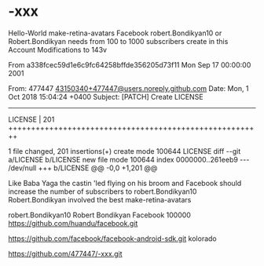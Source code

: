 # -xxx
Hello-World make-retina-avatars
Facebook robert.Bondikyan10
or Robert.Bondikyan needs
    from 100 to 1000 subscribers
      create in this Account
 Modifications to 143v
 
From a338fcec59d1e6c9fc64258bffde356205d73f11 Mon Sep 17 00:00:00 2001

From: 477447 <43150340+477447@users.noreply.github.com>
Date: Mon, 1 Oct 2018 15:04:24 +0400
Subject: [PATCH] Create LICENSE

---
 LICENSE | 201 ++++++++++++++++++++++++++++++++++++++++++++++++++++++++

 1 file changed, 201 insertions(+) 
 create mode 100644 LICENSE
diff --git a/LICENSE b/LICENSE
new file mode 100644
index 0000000..261eeb9
--- /dev/null
+++ b/LICENSE
@@ -0,0 +1,201 @@ 


Like Baba Yaga the castin 'led
flying on his broom
and Facebook should increase
the number of subscribers to robert.Bondikyan10
Robert.Bondikyan involved the best
make-retina-avatars

robert.Bondikyan10
Robert Bondikyan
Facebook
100000
https://github.com/huandu/facebook.git

https://github.com/facebook/facebook-android-sdk.git
kolorado


 
https://github.com/477447/-xxx.git




